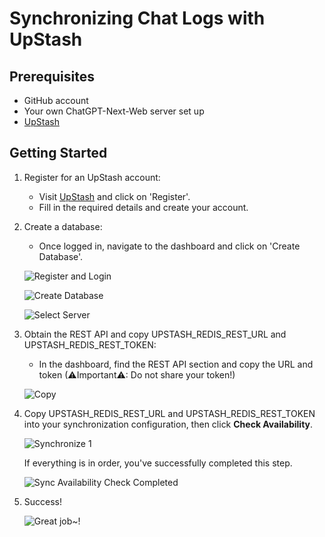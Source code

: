 # Synchronizing Chat Logs with UpStash
## Prerequisites
- GitHub account
- Your own ChatGPT-Next-Web server set up
- [UpStash](https://upstash.com)

## Getting Started
1. Register for an UpStash account:
   - Visit [UpStash](https://upstash.com) and click on 'Register'.
   - Fill in the required details and create your account.
2. Create a database:
   - Once logged in, navigate to the dashboard and click on 'Create Database'.

    ![Register and Login](./images/upstash-1.png)

    ![Create Database](./images/upstash-2.png)

    ![Select Server](./images/upstash-3.png)

3. Obtain the REST API and copy UPSTASH_REDIS_REST_URL and UPSTASH_REDIS_REST_TOKEN:
   - In the dashboard, find the REST API section and copy the URL and token (⚠Important⚠: Do not share your token!)

   ![Copy](./images/upstash-4.png)

4. Copy UPSTASH_REDIS_REST_URL and UPSTASH_REDIS_REST_TOKEN into your synchronization configuration, then click **Check Availability**.

    ![Synchronize 1](./images/upstash-5.png)

    If everything is in order, you've successfully completed this step.

    ![Sync Availability Check Completed](./images/upstash-6.png)

5. Success!

   ![Great job~!](./images/upstash-7.png)